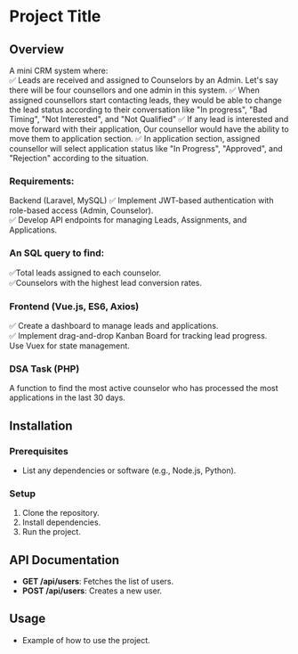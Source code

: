 # Project Title

## Overview
A mini CRM system where:  
✅ Leads are received and assigned to Counselors by an Admin. Let's say there will be four counsellors and one admin in this system.
✅ When assigned counsellors start contacting leads, they would be able to change the lead status according to their conversation like "In progress", "Bad Timing", "Not Interested", and "Not Qualified"
✅ If any lead is interested and move forward with their application, Our counsellor would have the ability to move them to application section.
✅ In application section, assigned counsellor will select application status like "In Progress", "Approved", and "Rejection" according to the situation.

### Requirements:
Backend (Laravel, MySQL)
✅ Implement JWT-based authentication with role-based access (Admin, Counselor).  
✅ Develop API endpoints for managing Leads, Assignments, and Applications.  
 
### An SQL query to find:  
✅Total leads assigned to each counselor.  
✅Counselors with the highest lead conversion rates.  

### Frontend (Vue.js, ES6, Axios) 
✅ Create a dashboard to manage leads and applications.  
✅ Implement drag-and-drop Kanban Board for tracking lead progress.  
 Use Vuex for state management.  

### DSA Task (PHP)
A function to find the most active counselor who has processed the most applications in the last 30 days.  


## Installation
### Prerequisites
- List any dependencies or software (e.g., Node.js, Python).

### Setup
1. Clone the repository.
2. Install dependencies.
3. Run the project.

## API Documentation
- **GET /api/users**: Fetches the list of users.
- **POST /api/users**: Creates a new user.

## Usage
- Example of how to use the project.

